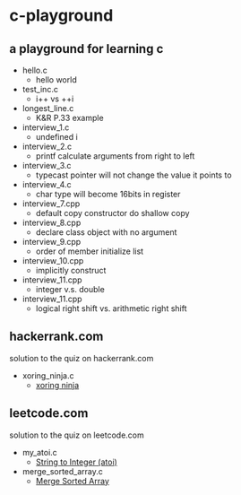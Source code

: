 # c-playground
a playground for learning c
---
* hello.c
  * hello world
* test_inc.c
  * i++ vs ++i
* longest_line.c
  * K&R P.33 example
* interview_1.c
  * undefined i
* interview_2.c
  * printf calculate arguments from right to left
* interview_3.c
  * typecast pointer will not change the value it points to 
* interview_4.c
  * char type will become 16bits in register
* interview_7.cpp
  * default copy constructor do shallow copy
* interview_8.cpp
  * declare class object with no argument
* interview_9.cpp
  * order of member initialize list 
* interview_10.cpp
  * implicitly construct 
* interview_11.cpp
  * integer v.s. double
* interview_11.cpp
  * logical right shift vs. arithmetic right shift

hackerrank.com
---
solution to the quiz on hackerrank.com
* xoring_ninja.c
  * [xoring ninja](https://www.hackerrank.com/challenges/xoring-ninja)

leetcode.com
---
solution to the quiz on leetcode.com
* my_atoi.c
  * [String to Integer (atoi)](https://leetcode.com/problems/string-to-integer-atoi/)
* merge_sorted_array.c
  * [Merge Sorted Array](https://leetcode.com/problems/merge-sorted-array/)

